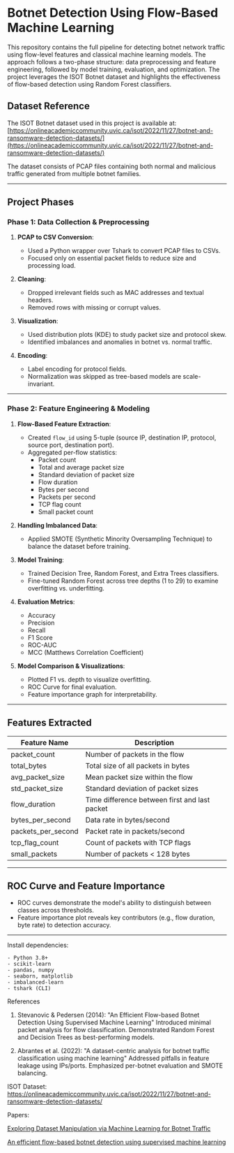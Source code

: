 # Botnet Detection Using Flow-Based Machine Learning

This repository contains the full pipeline for detecting botnet network traffic using flow-level features and classical machine learning models. The approach follows a two-phase structure: data preprocessing and feature engineering, followed by model training, evaluation, and optimization. The project leverages the ISOT Botnet dataset and highlights the effectiveness of flow-based detection using Random Forest classifiers.

## Dataset Reference

The ISOT Botnet dataset used in this project is available at:
[https://onlineacademiccommunity.uvic.ca/isot/2022/11/27/botnet-and-ransomware-detection-datasets/](https://onlineacademiccommunity.uvic.ca/isot/2022/11/27/botnet-and-ransomware-detection-datasets/)

The dataset consists of PCAP files containing both normal and malicious traffic generated from multiple botnet families.

---

## Project Phases

### Phase 1: Data Collection & Preprocessing

1. **PCAP to CSV Conversion**:
   - Used a Python wrapper over Tshark to convert PCAP files to CSVs.
   - Focused only on essential packet fields to reduce size and processing load.

2. **Cleaning**:
   - Dropped irrelevant fields such as MAC addresses and textual headers.
   - Removed rows with missing or corrupt values.

3. **Visualization**:
   - Used distribution plots (KDE) to study packet size and protocol skew.
   - Identified imbalances and anomalies in botnet vs. normal traffic.

4. **Encoding**:
   - Label encoding for protocol fields.
   - Normalization was skipped as tree-based models are scale-invariant.

---

### Phase 2: Feature Engineering & Modeling

1. **Flow-Based Feature Extraction**:
   - Created `flow_id` using 5-tuple (source IP, destination IP, protocol, source port, destination port).
   - Aggregated per-flow statistics:
     - Packet count
     - Total and average packet size
     - Standard deviation of packet size
     - Flow duration
     - Bytes per second
     - Packets per second
     - TCP flag count
     - Small packet count

2. **Handling Imbalanced Data**:
   - Applied SMOTE (Synthetic Minority Oversampling Technique) to balance the dataset before training.

3. **Model Training**:
   - Trained Decision Tree, Random Forest, and Extra Trees classifiers.
   - Fine-tuned Random Forest across tree depths (1 to 29) to examine overfitting vs. underfitting.

4. **Evaluation Metrics**:
   - Accuracy
   - Precision
   - Recall
   - F1 Score
   - ROC-AUC
   - MCC (Matthews Correlation Coefficient)

5. **Model Comparison & Visualizations**:
   - Plotted F1 vs. depth to visualize overfitting.
   - ROC Curve for final evaluation.
   - Feature importance graph for interpretability.

---

## Features Extracted

| Feature Name          | Description                                             |
|-----------------------|---------------------------------------------------------|
| packet_count          | Number of packets in the flow                           |
| total_bytes           | Total size of all packets in bytes                      |
| avg_packet_size       | Mean packet size within the flow                        |
| std_packet_size       | Standard deviation of packet sizes                      |
| flow_duration         | Time difference between first and last packet           |
| bytes_per_second      | Data rate in bytes/second                               |
| packets_per_second    | Packet rate in packets/second                           |
| tcp_flag_count        | Count of packets with TCP flags                         |
| small_packets         | Number of packets < 128 bytes                           |

---

## ROC Curve and Feature Importance

- ROC curves demonstrate the model's ability to distinguish between classes across thresholds.
- Feature importance plot reveals key contributors (e.g., flow duration, byte rate) to detection accuracy.

---
Install dependencies:
```
- Python 3.8+
- scikit-learn
- pandas, numpy
- seaborn, matplotlib
- imbalanced-learn
- tshark (CLI)
```

References
1) Stevanovic & Pedersen (2014): "An Efficient Flow-based Botnet Detection Using Supervised Machine Learning"
      Introduced minimal packet analysis for flow classification.
      Demonstrated Random Forest and Decision Trees as best-performing models.
   
2) Abrantes et al. (2022): "A dataset-centric analysis for botnet traffic classification using machine learning"
      Addressed pitfalls in feature leakage using IPs/ports.
      Emphasized per-botnet evaluation and SMOTE balancing.

ISOT Dataset:
https://onlineacademiccommunity.uvic.ca/isot/2022/11/27/botnet-and-ransomware-detection-datasets/

Papers:
<p><a href="https://sci-hub.se/10.1109/ICCNC.2014.6785439">Exploring Dataset Manipulation via Machine Learning for Botnet Traffic </a></p>
<p><a href="https://sci-hub.se/10.1109/ICCNC.2014.6785439">An efficient flow-based botnet detection using supervised machine learning </a></p>





